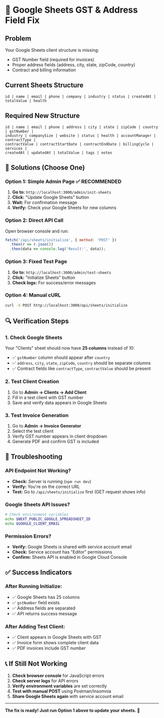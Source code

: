 # 🔧 Google Sheets GST & Address Field Fix

## Problem
Your Google Sheets client structure is missing:
- GST Number field (required for invoices)  
- Proper address fields (address, city, state, zipCode, country)
- Contract and billing information

## Current Sheets Structure
```
id | name | email | phone | company | industry | status | createdAt | totalValue | health
```

## Required New Structure  
```
id | name | email | phone | address | city | state | zipCode | country | gstNumber | 
industry | companySize | website | status | health | accountManager | contractType |
contractValue | contractStartDate | contractEndDate | billingCycle | services |
createdAt | updatedAt | totalValue | tags | notes
```

## 🚀 Solutions (Choose One)

### Option 1: Simple Admin Page ✅ RECOMMENDED
1. **Go to:** `http://localhost:3000/admin/init-sheets`
2. **Click:** "Update Google Sheets" button
3. **Wait:** For confirmation message
4. **Verify:** Check your Google Sheets for new columns

### Option 2: Direct API Call
Open browser console and run:
```javascript
fetch('/api/sheets/initialize', { method: 'POST' })
  .then(r => r.json())
  .then(data => console.log('Result:', data));
```

### Option 3: Fixed Test Page
1. **Go to:** `http://localhost:3000/admin/test-sheets`  
2. **Click:** "Initialize Sheets" button
3. **Check logs:** For success/error messages

### Option 4: Manual cURL
```bash
curl -X POST http://localhost:3000/api/sheets/initialize
```

## 🔍 Verification Steps

### 1. Check Google Sheets
Your "Clients" sheet should now have **25 columns** instead of 10:
- ✅ `gstNumber` column should appear after `country`
- ✅ `address`, `city`, `state`, `zipCode`, `country` should be separate columns  
- ✅ Contract fields like `contractType`, `contractValue` should be present

### 2. Test Client Creation
1. Go to **Admin → Clients → Add Client**
2. Fill in a test client with GST number
3. Save and verify data appears in Google Sheets

### 3. Test Invoice Generation
1. Go to **Admin → Invoice Generator**
2. Select the test client
3. Verify GST number appears in client dropdown
4. Generate PDF and confirm GST is included

## 🐛 Troubleshooting

### API Endpoint Not Working?
- **Check:** Server is running (`npm run dev`)
- **Verify:** You're on the correct URL
- **Test:** Go to `/api/sheets/initialize` first (GET request shows info)

### Google Sheets API Issues?
```bash
# Check environment variables
echo $NEXT_PUBLIC_GOOGLE_SPREADSHEET_ID
echo $GOOGLE_CLIENT_EMAIL
```

### Permission Errors?
- **Verify:** Google Sheets is shared with service account email
- **Check:** Service account has "Editor" permissions
- **Confirm:** Sheets API is enabled in Google Cloud Console

## ✅ Success Indicators

### After Running Initialize:
- ✅ Google Sheets has 25 columns
- ✅ `gstNumber` field exists  
- ✅ Address fields are separated
- ✅ API returns success message

### After Adding Test Client:
- ✅ Client appears in Google Sheets with GST
- ✅ Invoice form shows complete client data
- ✅ PDF invoices include GST number

## 📞 If Still Not Working

1. **Check browser console** for JavaScript errors
2. **Check server logs** for API errors  
3. **Verify environment variables** are set correctly
4. **Test with manual POST** using Postman/Insomnia
5. **Share Google Sheets again** with service account email

---

**The fix is ready! Just run Option 1 above to update your sheets. 🚀**